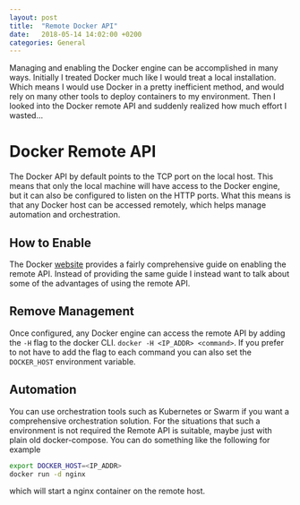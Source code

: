 ```yaml
---
layout: post
title:  "Remote Docker API"
date:   2018-05-14 14:02:00 +0200
categories: General
---
```


Managing and enabling the Docker engine can be accomplished in many ways. Initially
I treated Docker much like I would treat a local installation. Which means I would
use Docker in a pretty inefficient method, and would rely on many other tools to
deploy containers to my environment. Then I looked into the Docker remote API and
suddenly realized how much effort I wasted...

# Docker Remote API

The Docker API by default points to the TCP port on the local host. This means that
only the local machine will have access to the Docker engine, but it can also
be configured to listen on the HTTP ports. What this means is that any Docker
host can be accessed remotely, which helps manage automation and orchestration.

## How to Enable

The Docker [website](https://docs.docker.com/engine/reference/commandline/dockerd/#examples)
provides a fairly comprehensive guide on enabling the remote API. Instead of
providing the same guide I instead want to talk about some of the advantages of
using the remote API.

## Remove Management

Once configured, any Docker engine can access the remote API by adding the `-H`
flag to the docker CLI. `docker -H <IP_ADDR> <command>`. If you prefer to not
have to add the flag to each command you can also set the `DOCKER_HOST` environment
variable.

## Automation

You can use orchestration tools such as Kubernetes or Swarm if you want a comprehensive
orchestration solution. For the situations that such a environment is not required
the Remote API is suitable, maybe just with plain old docker-compose. You can do
something like the following for example

```bash
export DOCKER_HOST=<IP_ADDR>
docker run -d nginx
```

which will start a nginx container on the remote host.

